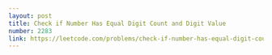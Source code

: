 ```yaml
---
layout: post
title: Check if Number Has Equal Digit Count and Digit Value
number: 2283
link: https://leetcode.com/problems/check-if-number-has-equal-digit-count-and-digit-value
---
```

